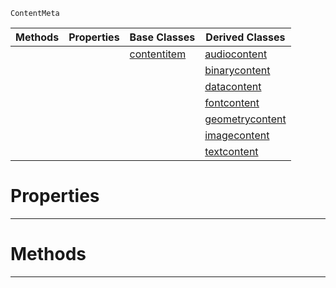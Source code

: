  `ContentMeta`

|Methods|Properties|Base Classes|Derived Classes|
|---|---|---|---|
| | |[contentitem](https://github.com/zeroengineteam/ZeroDocs/code_reference/class_reference/contentitem.markdown)|[audiocontent](https://github.com/zeroengineteam/ZeroDocs/code_reference/class_reference/audiocontent.markdown)|
| | | |[binarycontent](https://github.com/zeroengineteam/ZeroDocs/code_reference/class_reference/binarycontent.markdown)|
| | | |[datacontent](https://github.com/zeroengineteam/ZeroDocs/code_reference/class_reference/datacontent.markdown)|
| | | |[fontcontent](https://github.com/zeroengineteam/ZeroDocs/code_reference/class_reference/fontcontent.markdown)|
| | | |[geometrycontent](https://github.com/zeroengineteam/ZeroDocs/code_reference/class_reference/geometrycontent.markdown)|
| | | |[imagecontent](https://github.com/zeroengineteam/ZeroDocs/code_reference/class_reference/imagecontent.markdown)|
| | | |[textcontent](https://github.com/zeroengineteam/ZeroDocs/code_reference/class_reference/textcontent.markdown)|


 #  Properties


---  
 #  Methods


---  
 

 